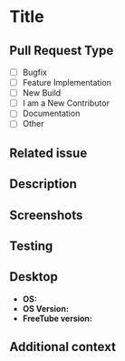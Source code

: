 # Title

<!-- Thanks for sending a pull request! Make sure to follow the contributing guidelines: https://github.com/FreeTubeApp/FreeTube/blob/development/CONTRIBUTING.md -->
<!-- Important note, we may remove your pull request if you do not use this provided PR template correctly. -->

## Pull Request Type
<!-- Please select what type of pull request this is: [x] -->
<!-- Please remove what is not applicable! -->
- [ ] Bugfix
- [ ] Feature Implementation
- [ ] New Build
- [ ] I am a New Contributor
- [ ] Documentation
- [ ] Other

## Related issue
<!-- Please link the issue your pull request is referring to. -->
<!-- If this pull request fully resolves the relevant issue, put "closes" before the issue number. -->
<!-- Example: "closes #123456". -->

## Description
<!-- Please write a clear and concise description of what the pull request does. -->

## Screenshots <!-- If appropriate -->
<!-- Please add before and after screenshots if there is a visible change. -->

## Testing <!-- for code that is not small enough to be easily understandable -->
<!-- Has this pull request been tested? -->
<!-- Please describe shortly how you tested it. -->
<!-- Are there any ramifications remaining? -->

## Desktop
<!-- Please complete the following information-->
- **OS:**
- **OS Version:**
- **FreeTube version:**

## Additional context
<!-- Add any other context about the pull request here. -->
